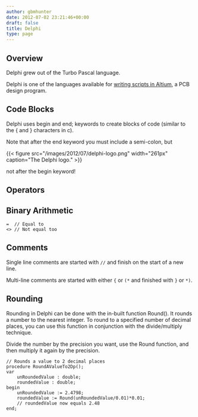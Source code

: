 ```yaml
---
author: gbmhunter
date: 2012-07-02 23:21:46+00:00
draft: false
title: Delphi
type: page
---
```


## Overview

Delphi grew out of the Turbo Pascal language.

Delphi is one of the languages available for [writing scripts in Altium](/electronics/other/altium/altium-scripting-and-using-the-api), a PCB design program.

## Code Blocks

Delphi uses begin and end; keywords to create blocks of code (similar to the { and } characters in c).

Note that after the end keyword you must include a semi-colon, but

{{< figure src="/images/2012/07/delphi-logo.png" width="261px" caption="The Delphi logo."  >}}

not after the begin keyword!

## Operators

## Binary Arithmetic

```delphi    
=  // Equal to
<> // Not equal too
```

## Comments

Single line comments are started with `//` and finish on the start of a new line.

Multi-line comments are started with either `{` or `(*` and finished with `}` or `*)`.

## Rounding

Rounding in Delphi can be done with the in-built function Round(). It rounds a number to the nearest integer. To round to a specified number of decimal places, you can use this function in conjunction with the divide/multiply technique.

Divide the number by the precision you want, use the Round function, and then multiply it again by the precision.

```delphi    
// Rounds a value to 2 decimal places
procedure RoundAValueTo2Dp();
var
    unRoundedValue : double;
    roundedValue : double;
begin
    unRoundedValue := 2.4798;
    roundedValue := Round(unRoundedValue/0.01)*0.01;
    // roundedValue now equals 2.48
end;
```